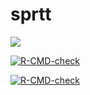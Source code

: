 # sprtt
<a href="https://codecov.io/gh/Lucy-333/sprtt">
  <img src="https://codecov.io/gh/Lucy-333/sprtt/branch/main/graph/badge.svg?token=IQHTDTRBAW"/>
</a>

[![R-CMD-check](https://github.com/Lucy-333/sprtt/actions/workflows/R-CMD-check.yaml/badge.svg)](https://github.com/Lucy-333/sprtt/actions/workflows/R-CMD-check.yaml)

[![R-CMD-check](https://github.com/Lucy-333/sprt/workflows/R-CMD-check/badge.svg)](https://github.com/Lucy-333/sprtt/actions/workflows/check-full.yaml)




